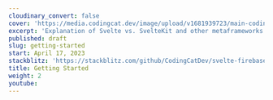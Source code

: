 ```yaml
---
cloudinary_convert: false
cover: 'https://media.codingcat.dev/image/upload/v1681939723/main-codingcatdev-photo/courses/svelte/getting-started.png'
excerpt: 'Explanation of Svelte vs. SvelteKit and other metaframeworks'
published: draft
slug: getting-started
start: April 17, 2023
stackblitz: 'https://stackblitz.com/github/CodingCatDev/svelte-firebase-course/tree/02-getting-started?embed=1&file=apps/svelte-site/src/routes/%2Bpage.svelte'
title: Getting Started
weight: 2
youtube:
---
```

